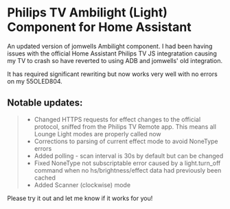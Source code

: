 # Philips TV Ambilight (Light) Component for Home Assistant

An updated version of jomwells Ambilight component. I had been having issues with the official Home Assistant Philips TV JS integratation causing my TV to crash so have reverted to using ADB and jomwells' old integration.

It has required significant rewriting but now works very well with no errors on my 55OLED804.

## Notable updates:

> - Changed HTTPS requests for effect changes to the official protocol, sniffed from the Philips TV Remote app. This means all Lounge Light modes are properly called now
> - Corrections to parsing of current effect mode to avoid NoneType errors
> - Added polling - scan interval is 30s by default but can be changed
> - Fixed NoneType not subscriptable error caused by a light.turn_off command when no hs/brightness/effect data had previously been cached
> - Added Scanner (clockwise) mode

Please try it out and let me know if it works for you!
